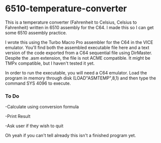 # 6510-temperature-converter
This is a temperature converter (Fahrenheit to Celsius, Celsius to Fahrenheit) written in 6510 assembly for the C64. I made this so I can get some 6510 assembly practice.

I wrote this using the Turbo Macro Pro assembler for the C64 in the VICE emulator. You'll find both the assembled executable file here and a text version of the code exported from a C64 sequential file using DirMaster. Despite the .asm extension, the file is not ACME compatible. It might be TMPx compatible, but I haven't tested it yet.

In order to run the executable, you will need a C64 emulator. Load the program in memory through disk (LOAD"ASMTEMP",8,1) and then type the command SYS 4096 to execute. 

### To Do

-Calculate using conversion formula

-Print Result

-Ask user if they wish to quit


Oh yeah if you can't tell already this isn't a finished program yet.
